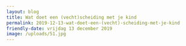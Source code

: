 ```yaml
---
layout: blog
title: Wat doet een (vecht)scheiding met je kind
permalink: 2019-12-13-wat-doet-een-(vecht)-scheiding-met-je-kind
friendly-date: vrijdag 13 december 2019
image: /uploads/51.jpg
---
```


